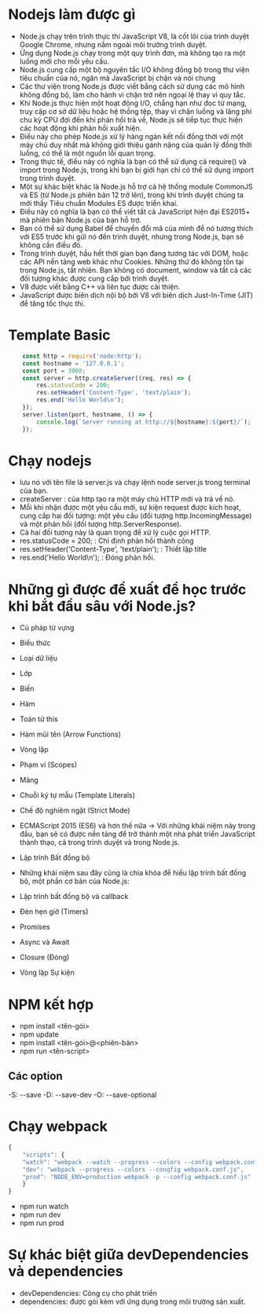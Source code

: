 # Nodejs làm được gì
- Node.js chạy trên trình thực thi JavaScript V8, là cốt lõi của trình duyệt Google Chrome, nhưng nằm ngoài môi trường trình duyệt.
- Ứng dụng Node.js chạy trong một quy trình đơn, mà không tạo ra một luồng mới cho mỗi yêu cầu. 
- Node.js cung cấp một bộ nguyên tắc I/O không đồng bộ trong thư viện tiêu chuẩn của nó, ngăn mã JavaScript bị chặn và nói chung
- Các thư viện trong Node.js được viết bằng cách sử dụng các mô hình không đồng bộ, làm cho hành vi chặn trở nên ngoại lệ thay vì quy tắc.
- Khi Node.js thực hiện một hoạt động I/O, chẳng hạn như đọc từ mạng, truy cập cơ sở dữ liệu hoặc hệ thống tệp, thay vì chặn luồng và lãng phí chu kỳ CPU đợi đến khi phản hồi trả về, Node.js sẽ tiếp tục thực hiện các hoạt động khi phản hồi xuất hiện.
- Điều này cho phép Node.js xử lý hàng ngàn kết nối đồng thời với một máy chủ duy nhất mà không giới thiệu gánh nặng của quản lý đồng thời luồng, có thể là một nguồn lỗi quan trọng.
- Trong thực tế, điều này có nghĩa là bạn có thể sử dụng cả require() và import trong Node.js, trong khi bạn bị giới hạn chỉ có thể sử dụng import trong trình duyệt.
- Một sự khác biệt khác là Node.js hỗ trợ cả hệ thống module CommonJS và ES (từ Node.js phiên bản 12 trở lên), trong khi trình duyệt chúng ta mới thấy Tiêu chuẩn Modules ES được triển khai.
- Điều này có nghĩa là bạn có thể viết tất cả JavaScript hiện đại ES2015+ mà phiên bản Node.js của bạn hỗ trợ. 
- Bạn có thể sử dụng Babel để chuyển đổi mã của mình để nó tương thích với ES5 trước khi gửi nó đến trình duyệt, nhưng trong Node.js, bạn sẽ không cần điều đó.
- Trong trình duyệt, hầu hết thời gian bạn đang tương tác với DOM, hoặc các API nền tảng web khác như Cookies. Những thứ đó không tồn tại trong Node.js, tất nhiên. Bạn không có document, window và tất cả các đối tượng khác được cung cấp bởi trình duyệt.
- V8 được viết bằng C++ và liên tục được cải thiện.
- JavaScript được biên dịch nội bộ bởi V8 với biên dịch Just-In-Time (JIT) để tăng tốc thực thi.



# Template Basic
```javascript
    const http = require('node:http');
    const hostname = '127.0.0.1';
    const port = 3000;
    const server = http.createServer((req, res) => {
        res.statusCode = 200;
        res.setHeader('Content-Type', 'text/plain');
        res.end('Hello World\n');
    });
    server.listen(port, hostname, () => {
        console.log(`Server running at http://${hostname}:${port}/`);
    });
```
# Chạy nodejs
- lưu nó với tên file là server.js và chạy lệnh node server.js trong terminal của bạn.
- createServer : của http tạo ra một máy chủ HTTP mới và trả về nó.
- Mỗi khi nhận được một yêu cầu mới, sự kiện request được kích hoạt, cung cấp hai đối tượng: một yêu cầu (đối tượng http.IncomingMessage) và một phản hồi (đối tượng http.ServerResponse).
- Cả hai đối tượng này là quan trọng để xử lý cuộc gọi HTTP.
- res.statusCode = 200; : Chỉ định phản hồi thành công
- res.setHeader('Content-Type', 'text/plain'); : Thiết lập title
- res.end('Hello World\n'); : Đóng phản hồi.

# Những gì được đề xuất để học trước khi bắt đầu sâu với Node.js?
- Cú pháp từ vựng
- Biểu thức
- Loại dữ liệu
- Lớp
- Biến
- Hàm
- Toán tử this
- Hàm mũi tên (Arrow Functions)
- Vòng lặp
- Phạm vi (Scopes)
- Mảng
- Chuỗi ký tự mẫu (Template Literals)
- Chế độ nghiêm ngặt (Strict Mode)
- ECMAScript 2015 (ES6) và hơn thế nữa
-> Với những khái niệm này trong đầu, bạn sẽ có được nền tảng để trở thành một nhà phát triển JavaScript thành thạo, cả trong trình duyệt và trong Node.js.

- Lập trình Bất đồng bộ
- Những khái niệm sau đây cũng là chìa khóa để hiểu lập trình bất đồng bộ, một phần cơ bản của Node.js:

- Lập trình bất đồng bộ và callback
- Đèn hẹn giờ (Timers)
- Promises
- Async và Await
- Closure (Đóng)
- Vòng lặp Sự kiện

# NPM kết hợp
- npm install <tên-gói>
- npm update
- npm install <tên-gói>@<phiên-bản>
- npm run <tên-script>


## Các option
-S: --save
-D: --save-dev
-O: --save-optional

# Chạy webpack

```javascript
{
    "scripts": {
    "watch": "webpack --watch --progress --colors --config webpack.conf.js",
    "dev": "webpack --progress --colors --conqfig webpack.conf.js",
    "prod": "NODE_ENV=production webpack -p --config webpack.conf.js"
    }
}
```
- npm run watch
- npm run dev
- npm run prod


# Sự khác biệt giữa devDependencies và dependencies
- devDependencies: Công cụ cho phát triển
- dependencies: được gói kèm với ứng dụng trong môi trường sản xuất.